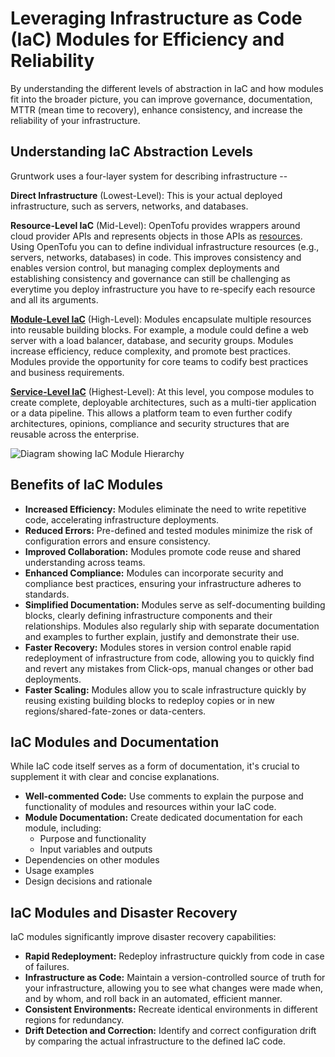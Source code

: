 # Leveraging Infrastructure as Code (IaC) Modules for Efficiency and Reliability
By understanding the different levels of abstraction in IaC and how modules fit into the broader picture, you can improve governance, documentation, MTTR (mean time to recovery), enhance consistency, and increase the reliability of your infrastructure.

## Understanding IaC Abstraction Levels
Gruntwork uses a four-layer system for describing infrastructure --

**Direct Infrastructure** (Lowest-Level): This is your actual deployed infrastructure, such as servers, networks, and databases.

**Resource-Level IaC** (Mid-Level): OpenTofu provides wrappers around cloud provider APIs and represents objects in those APIs as [resources](https://opentofu.org/docs/language/resources/).  Using OpenTofu you can to define individual infrastructure resources (e.g., servers, networks, databases) in code. This improves consistency and enables version control, but managing complex deployments and establishing consistency and governance can still be challenging as everytime you deploy infrastructure you have to re-specify each resource and all its arguments.

[**Module-Level IaC**](http://localhost:3000/2.0/docs/library/concepts/modules) (High-Level): Modules encapsulate multiple resources into reusable building blocks. For example, a module could define a web server with a load balancer, database, and security groups. Modules increase efficiency, reduce complexity, and promote best practices. Modules provide the opportunity for core teams to codify best practices and business requirements.

[**Service-Level IaC**](http://localhost:3000/2.0/docs/library/concepts/service-modules) (Highest-Level):  At this level, you compose modules to create complete, deployable architectures, such as a multi-tier application or a data pipeline. This allows a platform team to even further codify architectures, opinions, compliance and security structures that are reusable across the enterprise.

<img alt="Diagram showing IaC Module Hierarchy" className="img_node_modules-@docusaurus-theme-classic-lib-theme-MDXComponents-Img-styles-module medium-zoom-image" src="/img/iac/module_types.svg" />

## Benefits of IaC Modules
* **Increased Efficiency:** Modules eliminate the need to write repetitive code, accelerating infrastructure deployments.
* **Reduced Errors:** Pre-defined and tested modules minimize the risk of configuration errors and ensure consistency.
* **Improved Collaboration:** Modules promote code reuse and shared understanding across teams.
* **Enhanced Compliance:** Modules can incorporate security and compliance best practices, ensuring your infrastructure adheres to standards.
* **Simplified Documentation:** Modules serve as self-documenting building blocks, clearly defining infrastructure components and their relationships. Modules also regularly ship with separate documentation and examples to further explain, justify and demonstrate their use.
* **Faster Recovery:** Modules stores in version control enable rapid redeployment of infrastructure from code, allowing you to quickly find and revert any mistakes from Click-ops, manual changes or other bad deployments.
* **Faster Scaling:** Modules allow you to scale infrastructure quickly by reusing existing building blocks to redeploy copies or in new regions/shared-fate-zones or data-centers.

## IaC Modules and Documentation
While IaC code itself serves as a form of documentation, it's crucial to supplement it with clear and concise explanations.

* **Well-commented Code:** Use comments to explain the purpose and functionality of modules and resources within your IaC code.
* **Module Documentation:** Create dedicated documentation for each module, including:
  * Purpose and functionality
  * Input variables and outputs
* Dependencies on other modules
* Usage examples
* Design decisions and rationale

## IaC Modules and Disaster Recovery
IaC modules significantly improve disaster recovery capabilities:

* **Rapid Redeployment:** Redeploy infrastructure quickly from code in case of failures.
* **Infrastructure as Code:** Maintain a version-controlled source of truth for your infrastructure, allowing you to see what changes were made when, and by whom, and roll back in an automated, efficient manner.
* **Consistent Environments:** Recreate identical environments in different regions for redundancy.
* **Drift Detection and Correction:** Identify and correct configuration drift by comparing the actual infrastructure to the defined IaC code.
